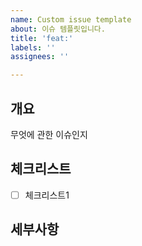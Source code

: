 ```yaml
---
name: Custom issue template
about: 이슈 템플릿입니다.
title: 'feat:'
labels: ''
assignees: ''

---
```


## 개요
무엇에 관한 이슈인지
## 체크리스트 
- [ ] 체크리스트1

## 세부사항
